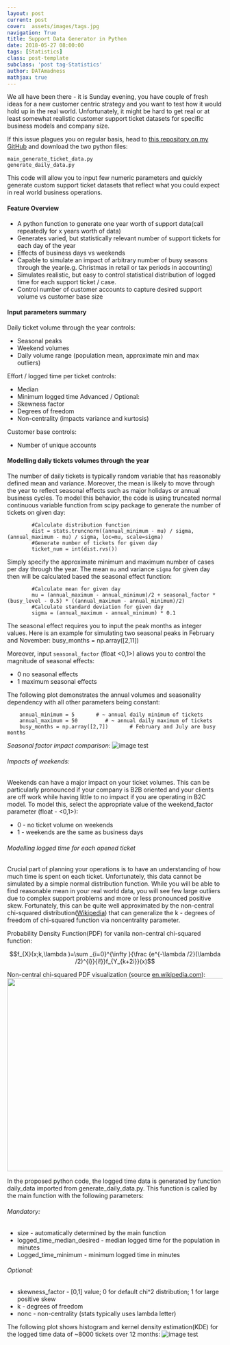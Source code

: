 ```yaml
---
layout: post
current: post
cover:  assets/images/tags.jpg
navigation: True
title: Support Data Generator in Python
date: 2018-05-27 08:00:00
tags: [Statistics]
class: post-template
subclass: 'post tag-Statistics'
author: DATAmadness
mathjax: true
---
```


We all have been there - it is Sunday evening, you have couple of fresh ideas for a new customer centric strategy and you want to test how it would hold up in the real world. Unfortunately, it might be hard to get real or at least somewhat realistic customer support ticket datasets for specific business models and company size. 

If this issue plagues you on regular basis, head to [this repository on my GitHub](https://github.com/datamadness/Support-ticket-data-generator.git) and download the two python files:

`main_generate_ticket_data.py`<br>
`generate_daily_data.py`

This code will allow you to input few numeric parameters and quickly generate custom support ticket datasets that reflect what you could expect in real world business operations.
#### Feature Overview

* A python function to generate one year worth of support data(call repeatedly for x years worth of data)
* Generates varied, but statistically relevant number of support tickets for each day of the year
* Effects of business days vs weekends
* Capable to simulate an impact of arbitrary number of busy seasons through the year(e.g. Christmas in retail or tax periods in accounting)
* Simulates realistic, but easy to control statistical distribution of logged time for each support ticket / case.
* Control number of customer accounts to capture desired support volume vs customer base size

#### Input parameters summary

Daily ticket volume through the year controls:

* Seasonal peaks
* Weekend volumes
* Daily volume range (population mean, approximate min and max outliers)

Effort / logged time per ticket controls:

* Median
* Minimum logged time
Advanced / Optional:
* Skewness factor
* Degrees of freedom
* Non-centrality (impacts variance and kurtosis)

Customer base controls:

- Number of unique accounts

#### Modelling daily tickets volumes through the year
The number of daily tickets is typically random variable that has reasonably defined mean and variance. Moreover, the mean is likely to move through the year to reflect seasonal effects such as major holidays or annual business cycles. 
To model this behavior, the code is using truncated normal continuous variable function from scipy package to generate the number of tickets on given day:
<pre><code class="nohighlight">        #Calculate distribution function
        dist = stats.truncnorm((annual_minimum - mu) / sigma, (annual_maximum - mu) / sigma, loc=mu, scale=sigma)
        #Generate number of tickets for given day
        ticket_num = int(dist.rvs())
</code></pre>
Simply specify the approximate minimum and maximum number of cases per day through the year. The mean `mu` and variance `sigma` for given day then will be calculated based the seasonal effect function:
<pre><code class="nohighlight">        #Calculate mean for given day
        mu = (annual_maximum - annual_minimum)/2 + seasonal_factor * (busy_level - 0.5) * ((annual_maximum - annual_minimum)/2) 
        #Calculate standard deviation for given day
        sigma = (annual_maximum - annual_minimum) * 0.1
</code></pre>
The seasonal effect requires you to input the peak months as integer values. Here is an example for simulating two seasonal peaks in February and November:
busy_months = np.array([2,11])

Moreover, input `seasonal_factor` (float <0,1>) allows you to control the magnitude of seasonal effects:

* 0 no seasonal effects
* 1 maximum seasonal effects

The following plot demonstrates the annual volumes and seasonality dependency with all other parameters being constant:
<pre><code class="nohighlight">    annual_minimum = 5		# ~ annual daily minimum of tickets
    annual_maximum = 50       	# ~ annual daily maximum of tickets           
    busy_months = np.array([2,7])       # February and July are busy months
</code></pre>
*Seasonal factor impact comparison:*
![image test](/assets/images/support_data_generator/weekly_ticket_totals_comparison.png)







###### Impacts of weekends:
Weekends can have a major impact on your ticket volumes. This can be particularly pronounced if your company is B2B oriented and your clients are off work while having little to no impact if you are operating in B2C model. To model this, select the appropriate value of the weekend_factor parameter (float - <0,1>):
* 0 - no ticket volume on weekends
* 1 - weekends are the same as business days




###### Modelling logged time for each opened ticket
Crucial part of planning your operations is to have an understanding of how much time is spent on each ticket. Unfortunately, this data cannot be simulated by a simple normal distribution function. While you will be able to find reasonable mean in your real world data, you will see few large outliers due to complex support problems and more or less pronounced positive skew. Fortunately, this can be quite well approximated by the non-central chi-squared distribution([Wikipedia](https://en.wikipedia.org/wiki/Noncentral_chi-squared_distribution )) that can generalize the k - degrees of freedom of chi-squared function via noncentrality parameter.

Probability Density Function(PDF) for vanila non-central chi-squared function:

$$f_{X}(x;k,\lambda )=\sum _{i=0}^{\infty }{\frac {e^{-\lambda /2}(\lambda /2)^{i}}{i!}}f_{Y_{k+2i}}(x)$$

Non-central chi-squared PDF visualization (source [en.wikipedia.com](https://en.wikipedia.org/wiki/Noncentral_chi-squared_distribution#/media/File:Chi-Squared-(nonCentral)-pdf.png)):
<img src="/assets/images/support_data_generator/Chi-Squared-(nonCentral)-pdf.png" width="600" height="450">


In the proposed python code, the logged time data is generated by function daily_data imported from generate_daily_data.py. This function is called by the main function with the following parameters:

###### Mandatory:
* size - automatically determined by the main function
* logged_time_median_desired - median logged time for the population in minutes
* Logged_time_minimum - minimum logged time in minutes

###### Optional:
* skewness_factor - [0,1] value;  0 for default chi^2 distribution; 1 for large positive skew
* k - degrees of freedom
* nonc - non-centrality (stats typically uses lambda letter) 



The following plot shows histogram and kernel density estimation(KDE) for the logged time data of ~8000 tickets over 12 months:
![image test](/assets/images/support_data_generator/logged_time_distribution_plot.png)
